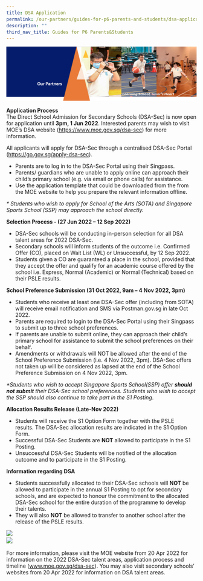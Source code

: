 ```yaml
---
title: DSA Application
permalink: /our-partners/guides-for-p6-parents-and-students/dsa-application/
description: ""
third_nav_title: Guides for P6 Parents&Students
---
```

<img src="/images/OurPartners.png">
<p><strong>Application Process<br></strong>The Direct School Admission for Secondary Schools (DSA-Sec) is now open for application until&nbsp;<strong>3pm, 1 Jun 2022</strong>. Interested parents may wish to visit MOE’s DSA website (<a href="https://www.moe.gov.sg/dsa-sec">https://www.moe.gov.sg/dsa-sec</a>) for more information.</p>
<p>All applicants will apply for DSA-Sec through a centralised DSA-Sec Portal (<a href="https://go.gov.sg/apply-dsa-sec">https://go.gov.sg/apply-dsa-sec</a>).&nbsp;</p>
<ul>
<li>Parents are to log in to the DSA-Sec Portal using their Singpass.</li>
<li>Parents/ guardians who are unable to apply online can approach their child’s primary school (e.g. via email or phone calls) for assistance.</li>
<li>Use the application template that could be downloaded from the from the MOE website to help you prepare the relevant information offline.</li>
</ul>
<p><em>* Students who wish to apply for School of the Arts (SOTA) and Singapore Sports School (SSP) may approach the school directly.</em></p>
<p><strong>Selection Process -&nbsp;(27 Jun 2022 – 12 Sep 2022)</strong></p>
<ul>
<li>DSA-Sec schools will be conducting in-person selection for all DSA talent areas for 2022 DSA-Sec.</li>
<li>Secondary schools will inform students of the outcome i.e. Confirmed Offer (CO), placed on Wait List (WL) or Unsuccessful, by 12 Sep 2022.&nbsp;</li>
<li>Students given a CO are guaranteed a place in the school, provided that they accept the offer and qualify for an academic course offered by the school i.e. Express, Normal (Academic) or Normal (Technical) based on their PSLE results.</li>
</ul>
<p><strong>School Preference Submission (31 Oct 2022, 9am – 4 Nov 2022, 3pm)</strong></p>
<ul>
<li>Students who receive at least one DSA-Sec offer (including from SOTA) will receive email notification and SMS via Postman.gov.sg in late Oct 2022.&nbsp;</li>
<li>Parents are required to login to the DSA-Sec Portal using their Singpass to submit up to three school preferences.&nbsp;</li>
<li>If parents are unable to submit online, they can approach their child’s primary school for assistance to submit the school preferences on their behalf.</li>
<li>Amendments or withdrawals will NOT be allowed after the end of the School Preference Submission (i.e. 4 Nov 2022, 3pm). DSA-Sec offers not taken up will be considered as lapsed at the end of the School Preference Submission on 4 Nov 2022, 3pm.&nbsp;</li>
</ul>
<p><em>*Students who wish to accept Singapore Sports School(SSP) offer&nbsp;<strong>should not submit</strong>&nbsp;their DSA-Sec school preferences. Students who wish to accept the SSP should also continue to take part in the S1 Posting</em>.</p>
<p><strong>Allocation Results Release (Late-Nov 2022)</strong></p>
<ul>
<li>Students will receive the S1 Option Form together with the PSLE results.&nbsp;The DSA-Sec allocation results are indicated in the S1 Option Form.</li>
<li>Successful DSA-Sec Students are&nbsp;<strong>NOT</strong>&nbsp;allowed to participate in the S1 Posting.&nbsp;</li>
<li>Unsuccessful DSA-Sec Students will be notified of the allocation outcome and to participate in the S1 Posting.</li>
</ul>
<p><strong>Information regarding DSA</strong></p>
<ul>
<li>Students successfully allocated to their DSA-Sec schools will&nbsp;<strong>NOT</strong>&nbsp;be allowed to participate in the annual S1 Posting to opt for secondary schools, and are expected to honour the commitment to the allocated DSA-Sec school for the entire duration of the programme to develop their talents.</li>
<li>They will also&nbsp;<strong>NOT</strong>&nbsp;be allowed to transfer to another school after the release of the PSLE results.</li>
</ul>
<img src="/images/DSA%20Info%20Sheet%202022_Page_1.png"><br>
<img src="/images/DSA%20Info%20Sheet%202022_Page_2.png">
<p>For more information, please visit the MOE website from 20 Apr 2022 for information on the 2022 DSA-Sec talent areas, application process and timeline (<a href="https://www.moe.gov.sg/dsa-sec" target="">www.moe.gov.sg/dsa-sec</a>).&nbsp;You may also visit secondary schools’ websites from 20 Apr 2022 for information on DSA talent areas.&nbsp;</p>